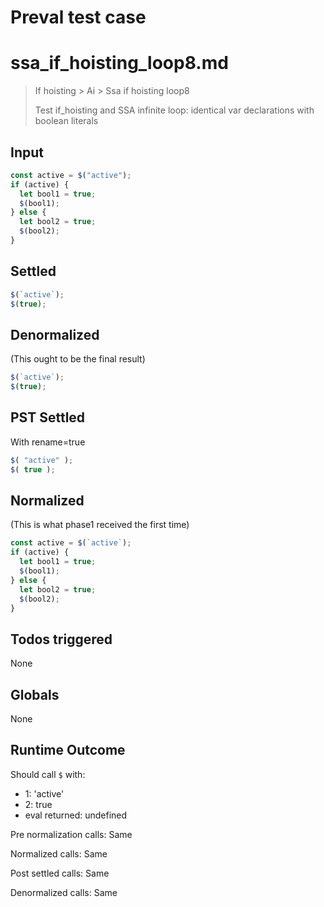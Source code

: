 # Preval test case

# ssa_if_hoisting_loop8.md

> If hoisting > Ai > Ssa if hoisting loop8
>
> Test if_hoisting and SSA infinite loop: identical var declarations with boolean literals

## Input

`````js filename=intro
const active = $("active");
if (active) {
  let bool1 = true;
  $(bool1);
} else {
  let bool2 = true;
  $(bool2);
}
`````


## Settled


`````js filename=intro
$(`active`);
$(true);
`````


## Denormalized
(This ought to be the final result)

`````js filename=intro
$(`active`);
$(true);
`````


## PST Settled
With rename=true

`````js filename=intro
$( "active" );
$( true );
`````


## Normalized
(This is what phase1 received the first time)

`````js filename=intro
const active = $(`active`);
if (active) {
  let bool1 = true;
  $(bool1);
} else {
  let bool2 = true;
  $(bool2);
}
`````


## Todos triggered


None


## Globals


None


## Runtime Outcome


Should call `$` with:
 - 1: 'active'
 - 2: true
 - eval returned: undefined

Pre normalization calls: Same

Normalized calls: Same

Post settled calls: Same

Denormalized calls: Same
